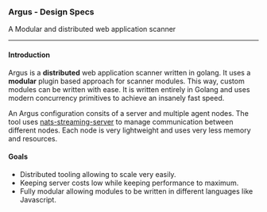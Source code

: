 ### Argus - Design Specs

A Modular and distributed web application scanner

---

#### Introduction

Argus is a **distributed** web application scanner written in golang. It uses a **modular** plugin based approach for scanner modules. This way, custom modules can be written with ease. It is written entirely in Golang and uses modern concurrency primitives to achieve an insanely fast speed.



An Argus configuration consits of a server and multiple agent nodes. The tool uses [nats-streaming-server](https://github.com/nats-io/nats-streaming-server) to manage communication between different nodes. Each node is very lightweight and uses very less memory and resources. 



#### Goals

- Distributed tooling allowing to scale very easily.
- Keeping server costs low while keeping performance to maximum.
- Fully modular allowing modules to be written in different languages like Javascript.

